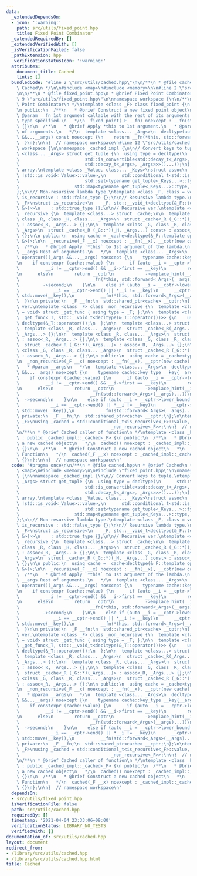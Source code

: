 ```yaml
---
data:
  _extendedDependsOn:
  - icon: ':warning:'
    path: src/utils/fixed_point.hpp
    title: Fixed Point Combinator
  _extendedRequiredBy: []
  _extendedVerifiedWith: []
  _isVerificationFailed: false
  _pathExtension: hpp
  _verificationStatusIcon: ':warning:'
  attributes:
    document_title: Cached
    links: []
  bundledCode: "#line 2 \"src/utils/cached.hpp\"\n\n/**\n * @file cached.hpp\n * @brief\
    \ Cached\n */\n\n#include <map>\n#include <memory>\n\n#line 2 \"src/utils/fixed_point.hpp\"\
    \n\n/**\n * @file fixed_point.hpp\n * @brief Fixed Point Combinator\n */\n\n#line\
    \ 9 \"src/utils/fixed_point.hpp\"\n\nnamespace workspace {\n\n/**\n * @brief Fixed\
    \ Point Combinator\n */\ntemplate <class _F> class fixed_point {\n  _F __fn;\n\
    \n public:\n  /**\n   * @brief Construct a new fixed point object\n   *\n   *\
    \ @param __fn 1st argument callable with the rest of its arguments.\n   * Return\
    \ type specified.\n   */\n  fixed_point(_F __fn) noexcept : __fn(std::forward<_F>(__fn))\
    \ {}\n\n  /**\n   * @brief Apply *this to 1st argument.\n   * @param __args Rest\
    \ of arguments.\n   */\n  template <class... _Args>\n  decltype(auto) operator()(_Args\
    \ &&...__args) const noexcept {\n    return __fn(*this, std::forward<_Args>(__args)...);\n\
    \  }\n};\n\n}  // namespace workspace\n#line 12 \"src/utils/cached.hpp\"\n\nnamespace\
    \ workspace {\n\nnamespace _cached_impl {\n\n// Convert keys to tuple.\ntemplate\
    \ <class... _Args> struct get_tuple {\n  using type = decltype(\n      std::tuple_cat(std::declval<std::tuple<std::conditional_t<\n\
    \                         std::is_convertible<std::decay_t<_Args>, _Args>::value,\n\
    \                         std::decay_t<_Args>, _Args>>>()...));\n};\n\n// Associative\
    \ array.\ntemplate <class _Value, class... _Keys>\nstruct assoc\n    : std::integral_constant<int,\
    \ !std::is_void<_Value>::value>,\n      std::conditional_t<std::is_void<_Value>::value,\n\
    \                         std::set<typename get_tuple<_Keys...>::type>,\n    \
    \                     std::map<typename get_tuple<_Keys...>::type, _Value>> {\n\
    };\n\n// Non-resursive lambda type.\ntemplate <class _F, class = void> struct\
    \ is_recursive : std::false_type {};\n\n// Resursive lambda type.\ntemplate <class\
    \ _F>\nstruct is_recursive<\n    _F, std::__void_t<decltype(&_F::template operator()<fixed_point<_F>\
    \ &>)>>\n    : std::true_type {};\n\n// Recursive ver.\ntemplate <class _F> class\
    \ _recursive {\n  template <class...> struct _cache;\n\n  template <class _G,\
    \ class _R, class _H, class... _Args>\n  struct _cache<_R (_G::*)(_H, _Args...)>\
    \ : assoc<_R, _Args...> {};\n\n  template <class _G, class _R, class _H, class...\
    \ _Args>\n  struct _cache<_R (_G::*)(_H, _Args...) const> : assoc<_R, _Args...>\
    \ {};\n\n public:\n  using cache = _cache<decltype(&_F::template operator()<_recursive<_F>\
    \ &>)>;\n\n  _recursive(_F __x) noexcept : __fn(__x), __cptr(new cache) {}\n\n\
    \  /**\n   * @brief Apply `*this` to 1st argument of the lambda.\n   * @param\
    \ __args Rest of arguments.\n   */\n  template <class... _Args>\n  decltype(auto)\
    \ operator()(_Args &&...__args) noexcept {\n    typename cache::key_type __key{__args...};\n\
    \n    if constexpr (cache::value) {\n      if (auto __i = __cptr->lower_bound(__key);\n\
    \          __i != __cptr->end() && __i->first == __key)\n        return __i->second;\n\
    \n      else\n        return __cptr\n            ->emplace_hint(__i, std::move(__key),\n\
    \                           __fn(*this, std::forward<_Args>(__args)...))\n   \
    \         ->second;\n    }\n\n    else if (auto __i = __cptr->lower_bound(__key);\n\
    \             __i == __cptr->end() || *__i != __key)\n      __cptr->emplace_hint(__i,\
    \ std::move(__key)),\n          __fn(*this, std::forward<_Args>(__args)...);\n\
    \  }\n\n private:\n  _F __fn;\n  std::shared_ptr<cache> __cptr;\n};\n\n// Non-recursive\
    \ ver.\ntemplate <class _F> class _non_recursive {\n  template <class _T, class\
    \ = void> struct _get_func { using type = _T; };\n\n  template <class _T>\n  struct\
    \ _get_func<_T, std::__void_t<decltype(&_T::operator())>> {\n    using type =\
    \ decltype(&_T::operator());\n  };\n\n  template <class...> struct _cache;\n\n\
    \  template <class _R, class... _Args>\n  struct _cache<_R(_Args...)> : assoc<_R,\
    \ _Args...> {};\n\n  template <class _R, class... _Args>\n  struct _cache<_R (*)(_Args...)>\
    \ : assoc<_R, _Args...> {};\n\n  template <class _G, class _R, class... _Args>\n\
    \  struct _cache<_R (_G::*)(_Args...)> : assoc<_R, _Args...> {};\n\n  template\
    \ <class _G, class _R, class... _Args>\n  struct _cache<_R (_G::*)(_Args...) const>\
    \ : assoc<_R, _Args...> {};\n\n public:\n  using cache = _cache<typename _get_func<_F>::type>;\n\
    \n  _non_recursive(_F __x) noexcept : __fn(__x), __cptr(new cache) {}\n\n  /**\n\
    \   * @param __args\n   */\n  template <class... _Args>\n  decltype(auto) operator()(_Args\
    \ &&...__args) noexcept {\n    typename cache::key_type __key{__args...};\n\n\
    \    if constexpr (cache::value) {\n      if (auto __i = __cptr->lower_bound(__key);\n\
    \          __i != __cptr->end() && __i->first == __key)\n        return __i->second;\n\
    \n      else\n        return __cptr\n            ->emplace_hint(__i, std::move(__key),\n\
    \                           __fn(std::forward<_Args>(__args)...))\n          \
    \  ->second;\n    }\n\n    else if (auto __i = __cptr->lower_bound(__key);\n \
    \            __i == __cptr->end() || *__i != __key)\n      __cptr->emplace_hint(__i,\
    \ std::move(__key)),\n          __fn(std::forward<_Args>(__args)...);\n  }\n\n\
    \ private:\n  _F __fn;\n  std::shared_ptr<cache> __cptr;\n};\n\ntemplate <class\
    \ _F>\nusing _cached = std::conditional_t<is_recursive<_F>::value, _recursive<_F>,\n\
    \                                   _non_recursive<_F>>;\n\n}  // namespace _cached_impl\n\
    \n/**\n * @brief Cached caller of function\n */\ntemplate <class _F> class cached\
    \ : public _cached_impl::_cached<_F> {\n public:\n  /**\n   * @brief Construct\
    \ a new cached object\n   */\n  cached() noexcept : _cached_impl::_cached<_F>(_F{})\
    \ {}\n\n  /**\n   * @brief Construct a new cached object\n   *\n   * @param __x\
    \ Function\n   */\n  cached(_F __x) noexcept : _cached_impl::_cached<_F>(__x)\
    \ {}\n};\n\n}  // namespace workspace\n"
  code: "#pragma once\n\n/**\n * @file cached.hpp\n * @brief Cached\n */\n\n#include\
    \ <map>\n#include <memory>\n\n#include \"fixed_point.hpp\"\n\nnamespace workspace\
    \ {\n\nnamespace _cached_impl {\n\n// Convert keys to tuple.\ntemplate <class...\
    \ _Args> struct get_tuple {\n  using type = decltype(\n      std::tuple_cat(std::declval<std::tuple<std::conditional_t<\n\
    \                         std::is_convertible<std::decay_t<_Args>, _Args>::value,\n\
    \                         std::decay_t<_Args>, _Args>>>()...));\n};\n\n// Associative\
    \ array.\ntemplate <class _Value, class... _Keys>\nstruct assoc\n    : std::integral_constant<int,\
    \ !std::is_void<_Value>::value>,\n      std::conditional_t<std::is_void<_Value>::value,\n\
    \                         std::set<typename get_tuple<_Keys...>::type>,\n    \
    \                     std::map<typename get_tuple<_Keys...>::type, _Value>> {\n\
    };\n\n// Non-resursive lambda type.\ntemplate <class _F, class = void> struct\
    \ is_recursive : std::false_type {};\n\n// Resursive lambda type.\ntemplate <class\
    \ _F>\nstruct is_recursive<\n    _F, std::__void_t<decltype(&_F::template operator()<fixed_point<_F>\
    \ &>)>>\n    : std::true_type {};\n\n// Recursive ver.\ntemplate <class _F> class\
    \ _recursive {\n  template <class...> struct _cache;\n\n  template <class _G,\
    \ class _R, class _H, class... _Args>\n  struct _cache<_R (_G::*)(_H, _Args...)>\
    \ : assoc<_R, _Args...> {};\n\n  template <class _G, class _R, class _H, class...\
    \ _Args>\n  struct _cache<_R (_G::*)(_H, _Args...) const> : assoc<_R, _Args...>\
    \ {};\n\n public:\n  using cache = _cache<decltype(&_F::template operator()<_recursive<_F>\
    \ &>)>;\n\n  _recursive(_F __x) noexcept : __fn(__x), __cptr(new cache) {}\n\n\
    \  /**\n   * @brief Apply `*this` to 1st argument of the lambda.\n   * @param\
    \ __args Rest of arguments.\n   */\n  template <class... _Args>\n  decltype(auto)\
    \ operator()(_Args &&...__args) noexcept {\n    typename cache::key_type __key{__args...};\n\
    \n    if constexpr (cache::value) {\n      if (auto __i = __cptr->lower_bound(__key);\n\
    \          __i != __cptr->end() && __i->first == __key)\n        return __i->second;\n\
    \n      else\n        return __cptr\n            ->emplace_hint(__i, std::move(__key),\n\
    \                           __fn(*this, std::forward<_Args>(__args)...))\n   \
    \         ->second;\n    }\n\n    else if (auto __i = __cptr->lower_bound(__key);\n\
    \             __i == __cptr->end() || *__i != __key)\n      __cptr->emplace_hint(__i,\
    \ std::move(__key)),\n          __fn(*this, std::forward<_Args>(__args)...);\n\
    \  }\n\n private:\n  _F __fn;\n  std::shared_ptr<cache> __cptr;\n};\n\n// Non-recursive\
    \ ver.\ntemplate <class _F> class _non_recursive {\n  template <class _T, class\
    \ = void> struct _get_func { using type = _T; };\n\n  template <class _T>\n  struct\
    \ _get_func<_T, std::__void_t<decltype(&_T::operator())>> {\n    using type =\
    \ decltype(&_T::operator());\n  };\n\n  template <class...> struct _cache;\n\n\
    \  template <class _R, class... _Args>\n  struct _cache<_R(_Args...)> : assoc<_R,\
    \ _Args...> {};\n\n  template <class _R, class... _Args>\n  struct _cache<_R (*)(_Args...)>\
    \ : assoc<_R, _Args...> {};\n\n  template <class _G, class _R, class... _Args>\n\
    \  struct _cache<_R (_G::*)(_Args...)> : assoc<_R, _Args...> {};\n\n  template\
    \ <class _G, class _R, class... _Args>\n  struct _cache<_R (_G::*)(_Args...) const>\
    \ : assoc<_R, _Args...> {};\n\n public:\n  using cache = _cache<typename _get_func<_F>::type>;\n\
    \n  _non_recursive(_F __x) noexcept : __fn(__x), __cptr(new cache) {}\n\n  /**\n\
    \   * @param __args\n   */\n  template <class... _Args>\n  decltype(auto) operator()(_Args\
    \ &&...__args) noexcept {\n    typename cache::key_type __key{__args...};\n\n\
    \    if constexpr (cache::value) {\n      if (auto __i = __cptr->lower_bound(__key);\n\
    \          __i != __cptr->end() && __i->first == __key)\n        return __i->second;\n\
    \n      else\n        return __cptr\n            ->emplace_hint(__i, std::move(__key),\n\
    \                           __fn(std::forward<_Args>(__args)...))\n          \
    \  ->second;\n    }\n\n    else if (auto __i = __cptr->lower_bound(__key);\n \
    \            __i == __cptr->end() || *__i != __key)\n      __cptr->emplace_hint(__i,\
    \ std::move(__key)),\n          __fn(std::forward<_Args>(__args)...);\n  }\n\n\
    \ private:\n  _F __fn;\n  std::shared_ptr<cache> __cptr;\n};\n\ntemplate <class\
    \ _F>\nusing _cached = std::conditional_t<is_recursive<_F>::value, _recursive<_F>,\n\
    \                                   _non_recursive<_F>>;\n\n}  // namespace _cached_impl\n\
    \n/**\n * @brief Cached caller of function\n */\ntemplate <class _F> class cached\
    \ : public _cached_impl::_cached<_F> {\n public:\n  /**\n   * @brief Construct\
    \ a new cached object\n   */\n  cached() noexcept : _cached_impl::_cached<_F>(_F{})\
    \ {}\n\n  /**\n   * @brief Construct a new cached object\n   *\n   * @param __x\
    \ Function\n   */\n  cached(_F __x) noexcept : _cached_impl::_cached<_F>(__x)\
    \ {}\n};\n\n}  // namespace workspace\n"
  dependsOn:
  - src/utils/fixed_point.hpp
  isVerificationFile: false
  path: src/utils/cached.hpp
  requiredBy: []
  timestamp: '2021-04-04 23:33:06+09:00'
  verificationStatus: LIBRARY_NO_TESTS
  verifiedWith: []
documentation_of: src/utils/cached.hpp
layout: document
redirect_from:
- /library/src/utils/cached.hpp
- /library/src/utils/cached.hpp.html
title: Cached
---
```

